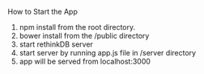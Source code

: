 How to Start the App

1. npm install from the root directory.
2. bower install from the /public directory
3. start rethinkDB server
4. start server by running app.js file in /server directory
5. app will be served from localhost:3000

